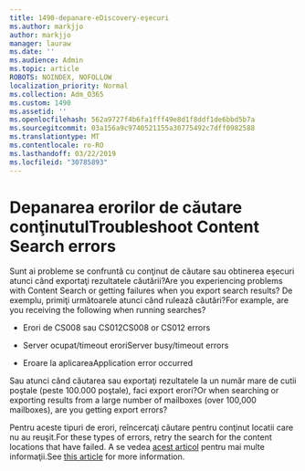 ```yaml
---
title: 1490-depanare-eDiscovery-eşecuri
ms.author: markjjo
author: markjjo
manager: lauraw
ms.date: ''
ms.audience: Admin
ms.topic: article
ROBOTS: NOINDEX, NOFOLLOW
localization_priority: Normal
ms.collection: Adm_O365
ms.custom: 1490
ms.assetid: ''
ms.openlocfilehash: 562a9727f4b6fa1fff49e8d1f8ddf1de6bbd5b7a
ms.sourcegitcommit: 03a156a9c9740521155a30775492c7dff0982588
ms.translationtype: MT
ms.contentlocale: ro-RO
ms.lasthandoff: 03/22/2019
ms.locfileid: "30785893"
---
```

# <a name="troubleshoot-content-search-errors"></a><span data-ttu-id="da871-102">Depanarea erorilor de căutare conţinutul</span><span class="sxs-lookup"><span data-stu-id="da871-102">Troubleshoot Content Search errors</span></span>

<span data-ttu-id="da871-103">Sunt ai probleme se confruntă cu conţinut de căutare sau obtinerea eşecuri atunci când exportaţi rezultatele căutării?</span><span class="sxs-lookup"><span data-stu-id="da871-103">Are you experiencing problems with Content Search or getting failures when you export search results?</span></span>
<span data-ttu-id="da871-104">De exemplu, primiţi următoarele atunci când rulează căutări?</span><span class="sxs-lookup"><span data-stu-id="da871-104">For example, are you receiving the following when running searches?</span></span>

- <span data-ttu-id="da871-105">Erori de CS008 sau CS012</span><span class="sxs-lookup"><span data-stu-id="da871-105">CS008 or CS012 errors</span></span>

- <span data-ttu-id="da871-106">Server ocupat/timeout erori</span><span class="sxs-lookup"><span data-stu-id="da871-106">Server busy/timeout errors</span></span>

- <span data-ttu-id="da871-107">Eroare la aplicarea</span><span class="sxs-lookup"><span data-stu-id="da871-107">Application error occurred</span></span>

<span data-ttu-id="da871-108">Sau atunci când căutarea sau exportaţi rezultatele la un număr mare de cutii poştale (peste 100.000 poştale), faci export erori?</span><span class="sxs-lookup"><span data-stu-id="da871-108">Or when searching or exporting results from a large number of mailboxes (over 100,000 mailboxes), are you getting export errors?</span></span>

<span data-ttu-id="da871-109">Pentru aceste tipuri de erori, reîncercaţi căutare pentru conţinut locatii care nu au reuşit.</span><span class="sxs-lookup"><span data-stu-id="da871-109">For these types of errors, retry the search for the content locations that have failed.</span></span> <span data-ttu-id="da871-110">A se vedea [acest articol](https://docs.microsoft.com/office365/securitycompliance/retry-failed-content-search) pentru mai multe informaţii.</span><span class="sxs-lookup"><span data-stu-id="da871-110">See  [this article](https://docs.microsoft.com/office365/securitycompliance/retry-failed-content-search) for more information.</span></span>
